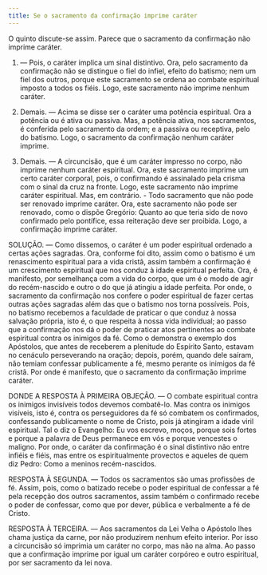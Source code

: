 ```yaml
---
title: Se o sacramento da confirmação imprime caráter
---
```


O quinto discute-se assim. Parece que o sacramento da confirmação não imprime caráter.  

1. — Pois, o caráter implica um sinal distintivo. Ora, pelo sacramento da confirmação não se distingue o fiel do infiel, efeito do batismo; nem um fiel dos outros, porque este sacramento se ordena ao combate espiritual imposto a todos os fiéis. Logo, este sacramento não imprime nenhum caráter.  

2. Demais. — Acima se disse ser o caráter uma potência espiritual. Ora a potência ou é ativa ou passiva. Mas, a potência ativa, nos sacramentos, é conferida pelo sacramento da ordem; e a passiva ou receptiva, pelo do batismo. Logo, o sacramento da confirmação nenhum caráter imprime.  

3. Demais. — A circuncisão, que é um caráter impresso no corpo, não imprime nenhum caráter espiritual. Ora, este sacramento imprime um certo caráter corporal, pois, o confirmando é assinalado pela crisma com o sinal da cruz na fronte. Logo, este sacramento não imprime caráter espiritual.  Mas, em contrário. - Todo sacramento que não pode ser renovado imprime caráter. Ora, este sacramento não pode ser renovado, como o dispõe Gregório: Quanto ao que teria sido de novo confirmado pelo pontífice, essa reiteração deve ser proibida. Logo, a confirmação imprime caráter.  

SOLUÇÃO. — Como dissemos, o caráter é um poder espiritual ordenado a certas ações sagradas. Ora, conforme foi dito, assim como o batismo é um renascimento espiritual para a vida cristã, assim também a confirmação é um crescimento espiritual que nos conduz à idade espiritual perfeita. Ora, é manifesto, por semelhança com a vida do corpo, que um é o modo de agir do recém-nascido e outro o do que já atingiu a idade perfeita. Por onde, o sacramento da confirmação nos confere o poder espiritual de fazer certas outras ações sagradas além das que o batismo nos torna possíveis. Pois, no batismo recebemos a faculdade de praticar o que conduz à nossa salvação própria, isto é, o que respeita à nossa vida individual; ao passo que a confirmação nos dá o poder de praticar atos pertinentes ao combate espiritual contra os inimigos da fé. Como o demonstra o exemplo dos Apóstolos, que antes de receberem a plenitude do Espírito Santo, estavam no cenáculo perseverando na oração; depois, porém, quando dele saíram, não temiam confessar publicamente a fé, mesmo perante os inimigos da fé cristã. Por onde é manifesto, que o sacramento da confirmação imprime caráter. 

DONDE A RESPOSTA À PRIMEIRA OBJEÇÃO. — O combate espiritual contra os inimigos invisíveis todos devemos combatê-lo. Mas contra os inimigos visíveis, isto é, contra os perseguidores da fé só combatem os confirmados, confessando publicamente o nome de Cristo, pois já atingiram a idade viril espiritual. Tal o diz o Evangelho: Eu vos escrevo, moços, porque sois fortes e porque a palavra de Deus permanece em vós e porque vencestes o maligno. Por onde, o caráter da confirmação é o sinal distintivo não entre infiéis e fiéis, mas entre os espiritualmente provectos e aqueles de quem diz Pedro: Como a meninos recém-nascidos.  

RESPOSTA À SEGUNDA. — Todos os sacramentos são umas profissões de fé. Assim, pois, como o batizado recebe o poder espiritual de confessar a fé pela recepção dos outros sacramentos, assim também o confirmado recebe o poder de confessar, como que por dever, pública e verbalmente a fé de Cristo.  

RESPOSTA À TERCEIRA. — Aos sacramentos da Lei Velha o Apóstolo lhes chama justiça da carne, por não produzirem nenhum efeito interior. Por isso a circuncisão só imprimia um caráter no corpo, mas não na alma. Ao passo que a confirmação imprime por igual um caráter corpóreo e outro espiritual, por ser sacramento da lei nova.